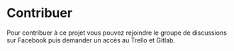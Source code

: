 # Contribuer

Pour contribuer à ce projet vous pouvez rejoindre le groupe de discussions sur Facebook puis demander un accès au Trello et Gitlab.
